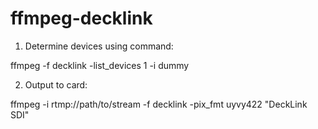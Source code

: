 # ffmpeg-decklink


1) Determine devices using command: 

ffmpeg -f decklink -list_devices 1 -i dummy

2) Output to card:

ffmpeg -i rtmp://path/to/stream -f decklink -pix_fmt uyvy422 "DeckLink SDI"
